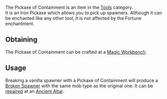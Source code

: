 The Pickaxe of Containment is an item in the [Tools](https://github.com/Slimefun/Slimefun4/wiki/Tools) category.<br> It is an Iron Pickaxe which allows you to pick up spawners. Although it can be enchanted like any other tool, it is not affected by the Fortune enchantment.

## Obtaining
The Pickaxe of Containment can be crafted at a [Magic Workbench](https://github.com/Slimefun/Slimefun4/wiki/Magic-Workbench).

## Usage
Breaking a vanilla spawner with a Pickaxe of Containment will produce a [Broken Spawner](https://github.com/Slimefun/Slimefun4/wiki/Broken-Spawner) with the same mob type as the original one. It can be [repaired](https://github.com/Slimefun/Slimefun4/wiki/Reinforced-Spawner) at an [Ancient Altar](https://github.com/Slimefun/Slimefun4/wiki/Ancient-Altar).<br>
